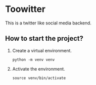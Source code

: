 # Toowitter
This is a twitter like social media backend.

## How to start the project?

1. Create a virtual environment.
   ```
   python -m venv venv
   ```

2. Activate the environment.
   ```
   source venv/bin/activate
   ```
   
